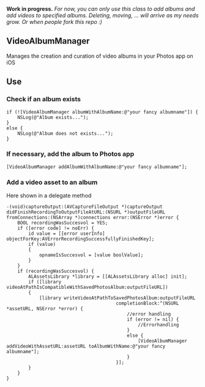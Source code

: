 **Work in progress.**
*For now, you can only use this class to add albums and add videos to specified albums. Deleting, moving, ... will arrive as my needs grow. Or when people fork this repo :)*

## VideoAlbumManager

Manages the creation and curation of video albums in your Photos app on iOS

## Use

### Check if an album exists

```
if (![VideoAlbumManager albumWithAlbumName:@"your fancy albumname"]) {
	NSLog(@"Album exists...");
}
else {
	NSLog(@"Album does not exists...");
}
```

### If necessary, add the album to Photos app

```
[VideoAlbumManager addAlbumWithAlbumName:@"your fancy albumname"];
```

### Add a video asset to an album

Here shown in a delegate method

``` 
-(void)captureOutput:(AVCaptureFileOutput *)captureOutput didFinishRecordingToOutputFileAtURL:(NSURL *)outputFileURL fromConnections:(NSArray *)connections error:(NSError *)error {
    BOOL recordingWasSuccesvol = YES;
    if ([error code] != noErr) {
        id value = [[error userInfo] objectForKey:AVErrorRecordingSuccessfullyFinishedKey];
        if (value)
        {
            opnameIsSuccesvol = [value boolValue];
        }
    }
    if (recordingWasSuccesvol) {
		ALAssetsLibrary *library = [[ALAssetsLibrary alloc] init];
        if ([library videoAtPathIsCompatibleWithSavedPhotosAlbum:outputFileURL])
        {
            [library writeVideoAtPathToSavedPhotosAlbum:outputFileURL
                                        completionBlock:^(NSURL *assetURL, NSError *error) {
                                            //error handling
                                            if (error != nil) {
												//Errorhandling
                                            }
											else {
                                                [VideoAlbumManager addVideoWithAssetURL:assetURL toAlbumWithName:@"your fancy albumname"];
											}
                                        }];
        }
    }
}
```
